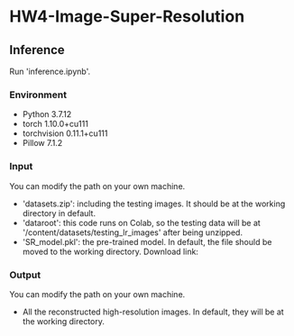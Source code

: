 # HW4-Image-Super-Resolution

## Inference
Run 'inference.ipynb'.
### Environment
- Python 3.7.12
- torch 1.10.0+cu111
- torchvision 0.11.1+cu111
- Pillow 7.1.2

### Input
You can modify the path on your own machine.
- 'datasets.zip': including the testing images. It should be at the working directory in default.
- 'dataroot': this code runs on Colab, so the testing data will be at '/content/datasets/testing_lr_images' after being unzipped.
- 'SR_model.pkl': the pre-trained model. In default, the file should be moved to the working directory. Download link: 

### Output
You can modify the path on your own machine.
- All the reconstructed high-resolution images. In default, they will be at the working directory.
